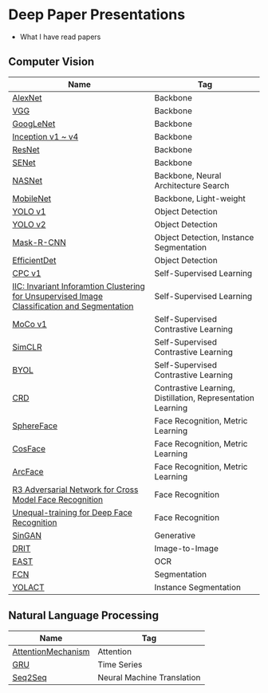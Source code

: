 # Deep Paper Presentations

* What I have read papers
  <br>

## Computer Vision

| Name                                                         | Tag                                                         |
| ------------------------------------------------------------ | ----------------------------------------------------------- |
| [AlexNet](https://github.com/Sungman-Cho/deep-paper-presentations/blob/master/ComputerVision/00_backbone_networks/AlexNet.pdf) | Backbone                                                    |
| [VGG](https://github.com/Sungman-Cho/deep-paper-presentations/blob/master/ComputerVision/00_backbone_networks/VGGNet.pdf) | Backbone                                                    |
| [GoogLeNet](https://github.com/Sungman-Cho/deep-paper-presentations/blob/master/ComputerVision/00_backbone_networks/GoogLeNet.pdf) | Backbone                                                    |
| [Inception v1 ~ v4](https://github.com/Sungman-Cho/deep-paper-presentations/blob/master/ComputerVision/00_backbone_networks/Inception1-4.pdf) | Backbone                                                    |
| [ResNet](https://github.com/Sungman-Cho/deep-paper-presentations/blob/master/ComputerVision/00_backbone_networks/ResNet.pdf) | Backbone                                                    |
| [SENet](https://github.com/Sungman-Cho/deep-paper-presentations/blob/master/ComputerVision/00_backbone_networks/SENet.pdf) | Backbone                                                    |
| [NASNet](https://github.com/Sungman-Cho/deep-paper-presentations/blob/master/ComputerVision/00_backbone_networks/NASNet.pdf) | Backbone, Neural Architecture Search                        |
| [MobileNet](https://github.com/Sungman-Cho/deep-paper-presentations/blob/master/ComputerVision/00_backbone_networks/MobileNet.pdf) | Backbone, Light-weight                                      |
| [YOLO v1](https://github.com/Sungman-Cho/deep-paper-presentations/blob/master/ComputerVision/03_object_detection/YOLOv1.pdf) | Object Detection                                            |
| [YOLO v2](https://github.com/Sungman-Cho/deep-paper-presentations/blob/master/ComputerVision/03_object_detection/YOLOv2.pdf) | Object Detection                                            |
| [Mask-R-CNN](https://github.com/Sungman-Cho/deep-paper-presentations/blob/master/ComputerVision/03_object_detection/mask_R-CNN.pdf) | Object Detection, Instance Segmentation                     |
| [EfficientDet](https://github.com/Sungman-Cho/deep-paper-presentations/blob/master/ComputerVision/03_object_detection/EfficientDet.pdf) | Object Detection                                            |
| [CPC v1](https://github.com/Sungman-Cho/deep-paper-presentations/blob/master/ComputerVision/01_representation_learning/CPCv1.pdf) | Self-Supervised Learning                                    |
| [IIC: Invariant Inforamtion Clustering for Unsupervised Image Classification and Segmentation](https://github.com/Sungman-Cho/deep-paper-presentations/blob/master/ComputerVision/01_representation_learning/IIC.pdf) | Self-Supervised Learning                                    |
| [MoCo v1](https://github.com/Sungman-Cho/deep-paper-presentations/blob/master/ComputerVision/01_representation_learning/MoCo.pdf) | Self-Supervised Contrastive Learning                        |
| [SimCLR](https://github.com/Sungman-Cho/deep-paper-presentations/blob/master/ComputerVision/01_representation_learning/SimCLR.pdf) | Self-Supervised Contrastive Learning                        |
| [BYOL](https://github.com/Sungman-Cho/deep-paper-presentations/blob/master/ComputerVision/01_representation_learning/BYOL.pdf) | Self-Supervised Contrastive Learning                        |
| [CRD](https://github.com/Sungman-Cho/deep-paper-presentations/blob/master/ComputerVision/01_representation_learning/CRD.pdf) | Contrastive Learning, Distillation, Representation Learning |
| [SphereFace](https://github.com/Sungman-Cho/deep-paper-presentations/blob/master/ComputerVision/01_representation_learning/00_face_recognition/SphereFace.pdf) | Face Recognition, Metric Learning                           |
| [CosFace](https://github.com/Sungman-Cho/deep-paper-presentations/blob/master/ComputerVision/01_representation_learning/00_face_recognition/CosFace.pdf) | Face Recognition, Metric Learning                           |
| [ArcFace](https://github.com/Sungman-Cho/deep-paper-presentations/blob/master/ComputerVision/01_representation_learning/00_face_recognition/ArcFace.pdf) | Face Recognition, Metric Learning                           |
| [R3 Adversarial Network for Cross Model Face Recognition](https://github.com/Sungman-Cho/deep-paper-presentations/blob/master/ComputerVision/01_representation_learning/00_face_recognition/R3Adversarial%20Network%20for%20Cross%20Model%20Face%20Recognition.pdf) | Face Recognition                                            |
| [Unequal-training for Deep Face Recognition](https://github.com/Sungman-Cho/deep-paper-presentations/blob/master/ComputerVision/01_representation_learning/00_face_recognition/Unequal-training%20for%20Deep%20Face%20Recognition.pdf) | Face Recognition                                            |
| [SinGAN](https://github.com/Sungman-Cho/deep-paper-presentations/blob/master/ComputerVision/02_generative_models/SinGAN.pdf) | Generative                                                  |
| [DRIT](https://github.com/Sungman-Cho/deep-paper-presentations/blob/master/ComputerVision/02_generative_models/DRIT.pdf) | Image-to-Image                                              |
| [EAST](https://github.com/Sungman-Cho/deep-paper-presentations/blob/master/ComputerVision/04_OCR/EAST.pdf) | OCR                                                         |
| [FCN](https://github.com/Sungman-Cho/deep-paper-presentations/blob/master/ComputerVision/05_segmentation/FCN.pdf) | Segmentation                                                |
| [YOLACT](https://github.com/Sungman-Cho/deep-paper-presentations/blob/master/ComputerVision/05_segmentation/YOLACT.pdf) | Instance Segmentation                                       |



## Natural Language Processing

| Name                                                         | Tag                        |
| ------------------------------------------------------------ | -------------------------- |
| [AttentionMechanism](https://github.com/Sungman-Cho/deep-paper-presentations/blob/master/NLP/AttentionMechanism.pdf) | Attention                  |
| [GRU](https://github.com/Sungman-Cho/deep-paper-presentations/blob/master/NLP/GRU.pdf) | Time Series                |
| [Seq2Seq](https://github.com/Sungman-Cho/deep-paper-presentations/blob/master/NLP/Seq2Seq.pdf) | Neural Machine Translation |

